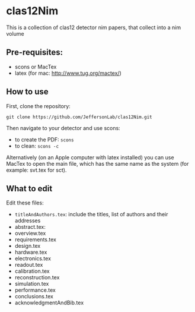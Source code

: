 # clas12Nim

This is a collection of clas12 detector nim papers, that collect into a nim volume

Pre-requisites:
-----------------

- scons or MacTex
- latex (for mac: http://www.tug.org/mactex/)


How to use
----------

First, clone the repository: 

```git clone https://github.com/JeffersonLab/clas12Nim.git```

Then navigate to your detector and use scons:

- to create the PDF: ```scons```
- to clean:  ```scons -c```

Alternatively (on an Apple computer with latex installed) you can use MacTex to open the main file, which has the same name as the system (for example: svt.tex for sct).

What to edit
------------

Edit these files:

- `titleAndAuthors.tex`: include the titles, list of authors and their addresses
- abstract.tex: 
- overview.tex
- requirements.tex
- design.tex
- hardware.tex
- electronics.tex
- readout.tex
- calibration.tex
- reconstruction.tex
- simulation.tex
- performance.tex
- conclusions.tex
- acknowledgmentAndBib.tex

